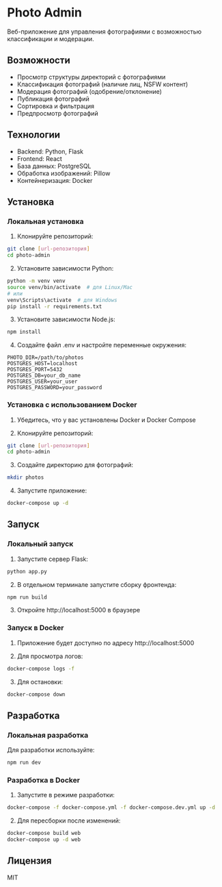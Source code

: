 # Photo Admin

Веб-приложение для управления фотографиями с возможностью классификации и модерации.

## Возможности

- Просмотр структуры директорий с фотографиями
- Классификация фотографий (наличие лиц, NSFW контент)
- Модерация фотографий (одобрение/отклонение)
- Публикация фотографий
- Сортировка и фильтрация
- Предпросмотр фотографий

## Технологии

- Backend: Python, Flask
- Frontend: React
- База данных: PostgreSQL
- Обработка изображений: Pillow
- Контейнеризация: Docker

## Установка

### Локальная установка

1. Клонируйте репозиторий:
```bash
git clone [url-репозитория]
cd photo-admin
```

2. Установите зависимости Python:
```bash
python -m venv venv
source venv/bin/activate  # для Linux/Mac
# или
venv\Scripts\activate  # для Windows
pip install -r requirements.txt
```

3. Установите зависимости Node.js:
```bash
npm install
```

4. Создайте файл .env и настройте переменные окружения:
```env
PHOTO_DIR=/path/to/photos
POSTGRES_HOST=localhost
POSTGRES_PORT=5432
POSTGRES_DB=your_db_name
POSTGRES_USER=your_user
POSTGRES_PASSWORD=your_password
```

### Установка с использованием Docker

1. Убедитесь, что у вас установлены Docker и Docker Compose

2. Клонируйте репозиторий:
```bash
git clone [url-репозитория]
cd photo-admin
```

3. Создайте директорию для фотографий:
```bash
mkdir photos
```

4. Запустите приложение:
```bash
docker-compose up -d
```

## Запуск

### Локальный запуск

1. Запустите сервер Flask:
```bash
python app.py
```

2. В отдельном терминале запустите сборку фронтенда:
```bash
npm run build
```

3. Откройте http://localhost:5000 в браузере

### Запуск в Docker

1. Приложение будет доступно по адресу http://localhost:5000

2. Для просмотра логов:
```bash
docker-compose logs -f
```

3. Для остановки:
```bash
docker-compose down
```

## Разработка

### Локальная разработка

Для разработки используйте:
```bash
npm run dev
```

### Разработка в Docker

1. Запустите в режиме разработки:
```bash
docker-compose -f docker-compose.yml -f docker-compose.dev.yml up -d
```

2. Для пересборки после изменений:
```bash
docker-compose build web
docker-compose up -d web
```

## Лицензия

MIT 